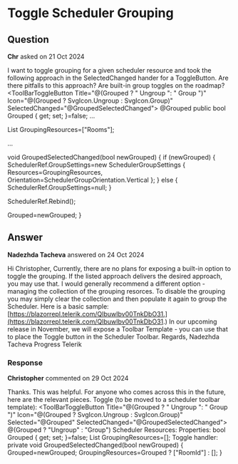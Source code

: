 # Toggle Scheduler Grouping

## Question

**Chr** asked on 21 Oct 2024

I want to toggle grouping for a given scheduler resource and took the following approach in the SelectedChanged hander for a ToggleButton. Are there pitfalls to this approach? Are built-in group toggles on the roadmap? <ToolBarToggleButton Title="@(Grouped ? " Ungroup ": " Group ")" Icon="@(Grouped ? SvgIcon.Ungroup : SvgIcon.Group)" SelectedChanged="@GroupedSelectedChanged"> @Grouped </ToolBarToggleButton> public bool Grouped { get; set; }=false;
...

List <string> GroupingResources=["Rooms"];

...

void GroupedSelectedChanged(bool newGrouped)
{
if (newGrouped)
{
SchedulerRef.GroupSettings=new SchedulerGroupSettings
{
Resources=GroupingResources,
Orientation=SchedulerGroupOrientation.Vertical
};
}
else
{
SchedulerRef.GroupSettings=null;
}

SchedulerRef.Rebind();

Grouped=newGrouped;
}

## Answer

**Nadezhda Tacheva** answered on 24 Oct 2024

Hi Christopher, Currently, there are no plans for exposing a built-in option to toggle the grouping. If the listed approach delivers the desired approach, you may use that. I would generally recommend a different option - managing the collection of the grouping resorces. To disable the grouping you may simply clear the collection and then populate it again to group the Scheduler. Here is a basic sample: [https://blazorrepl.telerik.com/QIbuwIbv00TnkDbO31.](https://blazorrepl.telerik.com/QIbuwIbv00TnkDbO31.) In our upcoming release in November, we will expose a Toolbar Template - you can use that to place the Toggle button in the Scheduler Toolbar. Regards, Nadezhda Tacheva Progress Telerik

### Response

**Christopher** commented on 29 Oct 2024

Thanks. This was helpful. For anyone who comes across this in the future, here are the relevant pieces. Toggle (to be moved to a scheduler toolbar template): <TelerikToolBar> <ToolBarToggleButton Title="@(Grouped ? " Ungroup ": " Group ")" Icon="@(Grouped ? SvgIcon.Ungroup : SvgIcon.Group)" Selected="@Grouped" SelectedChanged="@GroupedSelectedChanged"> @(Grouped ? "Ungroup" : "Group") </ToolBarToggleButton> </TelerikToolBar> Scheduler Resources: <SchedulerResources> <SchedulerResource Field="RoomId" Title="Room" Data="@RoomResources" /> </SchedulerResources> Properties: bool Grouped { get; set; }=false;
List <string> GroupingResources=[]; Toggle handler: private void GroupedSelectedChanged(bool newGrouped)
{
Grouped=newGrouped;
GroupingResources=Grouped ? ["RoomId"] : [];
}
